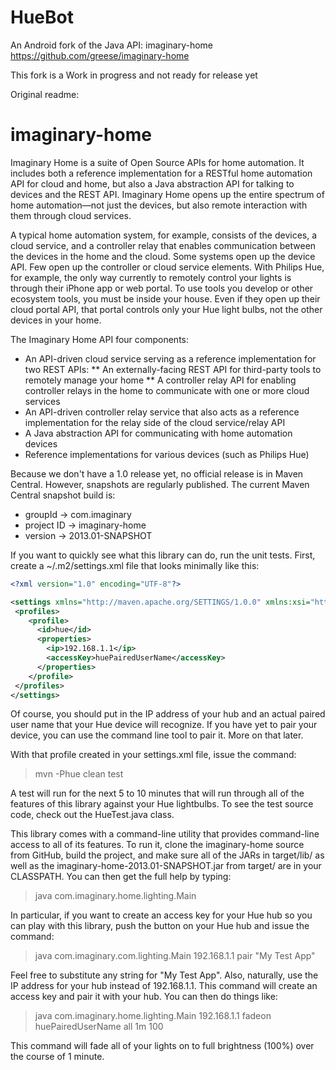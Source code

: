 HueBot
==============
An Android fork of the Java API: imaginary-home https://github.com/greese/imaginary-home

This fork is a Work in progress and not ready for release yet


Original readme:


imaginary-home
==============

Imaginary Home is a suite of Open Source APIs for home automation. It includes both a reference implementation for
a RESTful home automation API for cloud and home, but also a Java abstraction API for talking to devices and the
REST API. Imaginary Home opens up the entire spectrum of home automation—not just the devices, but also remote interaction
with them through cloud services.

A typical home automation system, for example, consists of the devices, a cloud service, and a controller relay that
enables communication between the devices in the home and the cloud. Some systems open up the device API. Few open up
the controller or cloud service elements. With Philips Hue, for example, the only way currently to remotely control
your lights is through their iPhone app or web portal. To use tools you develop or other ecosystem tools, you must be
inside your house. Even if they open up their cloud portal API, that portal controls only your Hue light bulbs, not the
other devices in your home.

The Imaginary Home API four components:

* An API-driven cloud service serving as a reference implementation for two REST APIs:
** An externally-facing REST API for third-party tools to remotely manage your home
** A controller relay API for enabling controller relays in the home to communicate with one or more cloud services
* An API-driven controller relay service that also acts as a reference implementation for the relay side of the
cloud service/relay API
* A Java abstraction API for communicating with home automation devices
* Reference implementations for various devices (such as Philips Hue)

Because we don't have a 1.0 release yet, no official release is in Maven Central. However, snapshots are regularly
published. The current Maven Central snapshot build is:
* groupId -> com.imaginary
* project ID -> imaginary-home
* version -> 2013.01-SNAPSHOT

If you want to quickly see what this library can do, run the unit tests. First, create a ~/.m2/settings.xml file that
looks minimally like this:

```xml
<?xml version="1.0" encoding="UTF-8"?>

<settings xmlns="http://maven.apache.org/SETTINGS/1.0.0" xmlns:xsi="http://www.w3.org/2001/XMLSchema-instance" xsi:schemaLocation="http://maven.apache.org/SETTINGS/1.0.0 http://maven.apache.org/xsd/settings-1.0.0.xsd">
 <profiles>
    <profile>
      <id>hue</id>
      <properties>
        <ip>192.168.1.1</ip>
        <accessKey>huePairedUserName</accessKey>
      </properties>
    </profile>
 </profiles>
</settings>
```

Of course, you should put in the IP address of your hub and an actual paired user name that your Hue device will
recognize. If you have yet to pair your device, you can use the command line tool to pair it. More on that later.

With that profile created in your settings.xml file, issue the command:

> mvn -Phue clean test

A test will run for the next 5 to 10 minutes that will run through all of the features of this library against your
Hue lightbulbs. To see the test source code, check out the HueTest.java class.

This library comes with a command-line utility that provides command-line access to all of its features. To run it,
clone the imaginary-home source from GitHub, build the project, and make sure all of the JARs in target/lib/ as well as the
imaginary-home-2013.01-SNAPSHOT.jar from target/ are in your CLASSPATH. You can then get the full help by typing:

> java com.imaginary.home.lighting.Main

In particular, if you want to create an access key for your Hue hub so you can play with this library, push the button on
your Hue hub and issue the command:

> java com.imaginary.com.lighting.Main 192.168.1.1 pair "My Test App"

Feel free to substitute any string for "My Test App". Also, naturally, use the IP address for your hub instead of
192.168.1.1. This command will create an access key and pair it with your hub. You can then do things like:

> java com.imaginary.home.lighting.Main 192.168.1.1 fadeon huePairedUserName all 1m 100

This command will fade all of your lights on to full brightness (100%) over the course of 1 minute.
